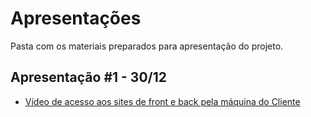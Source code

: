 # Apresentações
Pasta com os materiais preparados para apresentação do projeto.

## Apresentação #1 - 30/12
* [Vídeo de acesso aos sites de front e back pela máquina do Cliente](https://youtu.be/2Aj1ntmBY-8)
